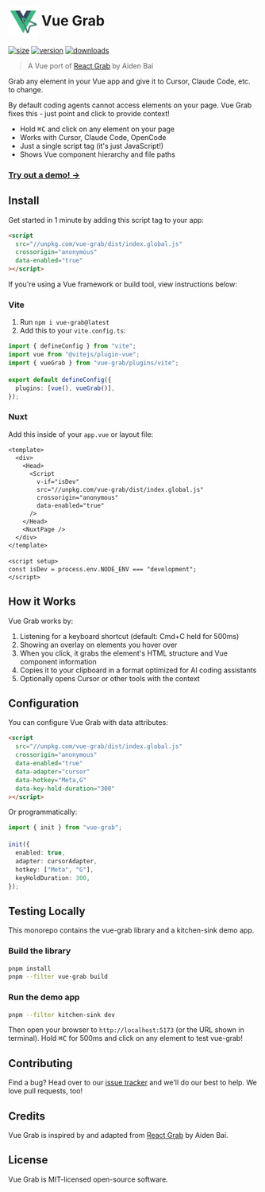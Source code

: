 # <img src="./vue-grab-icon.svg" width="60" align="center" /> Vue Grab

[![size](https://img.shields.io/bundlephobia/minzip/vue-grab?label=gzip&style=flat&colorA=000000&colorB=000000)](https://bundlephobia.com/package/vue-grab)
[![version](https://img.shields.io/npm/v/vue-grab?style=flat&colorA=000000&colorB=000000)](https://npmjs.com/package/vue-grab)
[![downloads](https://img.shields.io/npm/dt/vue-grab.svg?style=flat&colorA=000000&colorB=000000)](https://npmjs.com/package/vue-grab)

> A Vue port of [React Grab](https://github.com/aidenybai/react-grab) by Aiden Bai

Grab any element in your Vue app and give it to Cursor, Claude Code, etc. to change.

By default coding agents cannot access elements on your page. Vue Grab fixes this - just point and click to provide context!

- Hold <kbd>⌘C</kbd> and click on any element on your page
- Works with Cursor, Claude Code, OpenCode
- Just a single script tag (it's just JavaScript!)
- Shows Vue component hierarchy and file paths

### [Try out a demo! →](https://vue-grab.mohil.dev)

## Install

Get started in 1 minute by adding this script tag to your app:

```html
<script
  src="//unpkg.com/vue-grab/dist/index.global.js"
  crossorigin="anonymous"
  data-enabled="true"
></script>
```

If you're using a Vue framework or build tool, view instructions below:

### Vite

1. Run `npm i vue-grab@latest`
2. Add this to your `vite.config.ts`:

```ts
import { defineConfig } from "vite";
import vue from "@vitejs/plugin-vue";
import { vueGrab } from "vue-grab/plugins/vite";

export default defineConfig({
  plugins: [vue(), vueGrab()],
});
```

### Nuxt

Add this inside of your `app.vue` or layout file:

```vue
<template>
  <div>
    <Head>
      <Script
        v-if="isDev"
        src="//unpkg.com/vue-grab/dist/index.global.js"
        crossorigin="anonymous"
        data-enabled="true"
      />
    </Head>
    <NuxtPage />
  </div>
</template>

<script setup>
const isDev = process.env.NODE_ENV === "development";
</script>
```

## How it Works

Vue Grab works by:

1. Listening for a keyboard shortcut (default: Cmd+C held for 500ms)
2. Showing an overlay on elements you hover over
3. When you click, it grabs the element's HTML structure and Vue component information
4. Copies it to your clipboard in a format optimized for AI coding assistants
5. Optionally opens Cursor or other tools with the context

## Configuration

You can configure Vue Grab with data attributes:

```html
<script
  src="//unpkg.com/vue-grab/dist/index.global.js"
  crossorigin="anonymous"
  data-enabled="true"
  data-adapter="cursor"
  data-hotkey="Meta,G"
  data-key-hold-duration="300"
></script>
```

Or programmatically:

```ts
import { init } from "vue-grab";

init({
  enabled: true,
  adapter: cursorAdapter,
  hotkey: ["Meta", "G"],
  keyHoldDuration: 300,
});
```

## Testing Locally

This monorepo contains the vue-grab library and a kitchen-sink demo app.

### Build the library

```bash
pnpm install
pnpm --filter vue-grab build
```

### Run the demo app

```bash
pnpm --filter kitchen-sink dev
```

Then open your browser to `http://localhost:5173` (or the URL shown in terminal). Hold <kbd>⌘C</kbd> for 500ms and click on any element to test vue-grab!

## Contributing

Find a bug? Head over to our [issue tracker](https://github.com/m0hill/vue-grab/issues) and we'll do our best to help. We love pull requests, too!

## Credits

Vue Grab is inspired by and adapted from [React Grab](https://github.com/aidenybai/react-grab) by Aiden Bai.

## License

Vue Grab is MIT-licensed open-source software.
